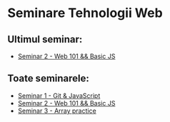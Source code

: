 # Seminare Tehnologii Web

## Ultimul seminar:

- [Seminar 2 - Web 101 && Basic JS](https://github.com/ioanaandreeab/webtech_labs_2023/tree/main/lab2)

## Toate seminarele:

- [Seminar 1 - Git & JavaScript](https://github.com/ioanaandreeab/webtech_labs_2023/tree/main/lab1)
- [Seminar 2 - Web 101 && Basic JS](https://github.com/ioanaandreeab/webtech_labs_2023/tree/main/lab2)
- [Seminar 3 - Array practice](https://github.com/ioanaandreeab/webtech_labs_2023/tree/main/lab3)
